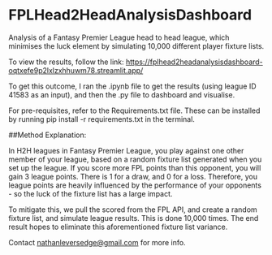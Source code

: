 # FPLHead2HeadAnalysisDashboard
Analysis of a Fantasy Premier League head to head league, which minimises the luck element by simulating 10,000 different player fixture lists.

To view the results, follow the link: https://fplhead2headanalysisdashboard-oqtxefe9p2lxlzxhhuwm78.streamlit.app/

To get this outcome, I ran the .ipynb file to get the results (using league ID 41583 as an input), and then the .py file to dashboard and visualise.

For pre-requisites, refer to the Requirements.txt file. These can be installed by running pip install -r requirements.txt in the terminal.

##Method Explanation:

In H2H leagues in Fantasy Premier League, you play against one other member of your league, based on a random fixture list generated when you set up the league. If you score more FPL points than this opponent, you will gain 3 league points. There is 1 for a draw, and 0 for a loss. Therefore, you league points are heavily influenced by the performance of your opponents - so the luck of the fixture list has a large impact.

To mitigate this, we pull the scored from the FPL API, and create a random fixture list, and simulate league results. This is done 10,000 times. The end result hopes to eliminate this aforementioned fixture list variance.


Contact nathanleversedge@gmail.com for more info.
